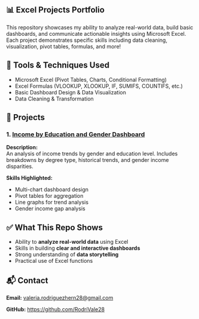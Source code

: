 ## 📊 Excel Projects Portfolio
This repository showcases my ability to analyze real-world data, build basic dashboards, and communicate actionable insights using Microsoft Excel. Each project demonstrates specific skills including data cleaning, visualization, pivot tables, formulas, and more!


## 🔧 Tools & Techniques Used
- Microsoft Excel (Pivot Tables, Charts, Conditional Formatting)
- Excel Formulas (VLOOKUP, XLOOKUP, IF, SUMIFS, COUNTIFS, etc.)
- Basic Dashboard Design & Data Visualization
- Data Cleaning & Transformation

## 📁 Projects

### 1. [Income by Education and Gender Dashboard](https://github.com/RodriVale28/Excel_Projects/blob/main/Icome%20by%20Education%20and%20Gender%20DashBoard.xlsx)
**Description:**  
An analysis of income trends by gender and education level. Includes breakdowns by degree type, historical trends, and gender income disparities.

**Skills Highlighted:**
- Multi-chart dashboard design
- Pivot tables for aggregation
- Line graphs for trend analysis
- Gender income gap analysis


## ✅ What This Repo Shows
- Ability to **analyze real-world data** using Excel
- Skills in building **clear and interactive dashboards**
- Strong understanding of **data storytelling**
- Practical use of Excel functions


## 📬 Contact
 **Email:** valeria.rodriguezhern28@gmail.com
 
 **GitHub:** https://github.com/RodriVale28

